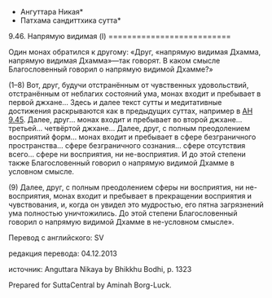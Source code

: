 * Ангуттара Никая*
* Патхама сандиттхика сутта*

9\.46\. Напрямую видимая \(I\)
\=\=\=\=\=\=\=\=\=\=\=\=\=\=\=\=\=\=\=\=\=\=\=\=\=\=

Один монах обратился к другому: «Друг, «напрямую видимая Дхамма, напрямую видимая Дхамма»—так говорят\. В каком смысле Благословенный говорил о напрямую видимой Дхамме?»

\(1–8\) Вот, друг, будучи отстранённым от чувственных удовольствий, отстранённым от неблагих состояний ума, монах входит и пребывает в первой джхане… Здесь и далее текст сутты и медитативные достижения раскрываются как в предыдущих суттах, например в [АН 9\.45](/an9\.45/ru/sv)\. Далее, друг… монах входит и пребывает во второй джхане… третьей… четвёртой джхане… Далее, друг, с полным преодолением восприятий форм… монах входит и пребывает в сфере безграничного пространства… сфере безграничного сознания… сфере отсутствия всего… сфере ни восприятия, ни не\-восприятия\. И до этой степени также Благословенный говорил о напрямую видимой Дхамме в условном смысле\.

\(9\) Далее, друг, с полным преодолением сферы ни восприятия, ни не\-восприятия, монах входит и пребывает в прекращении восприятия и чувствования, и, когда он увидел это мудростью, его пятна загрязнений ума полностью уничтожились\. До этой степени Благословенный говорил о напрямую видимой Дхамме в не\-условном смысле»\.

Перевод с английского: SV

редакция перевода: 04\.12\.2013

источник: Anguttara Nikaya by Bhikkhu Bodhi, p\. 1323

Prepared for SuttaCentral by Aminah Borg\-Luck\.